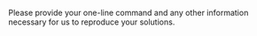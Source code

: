 Please provide your one-line command and any other information necessary for us to reproduce your solutions.